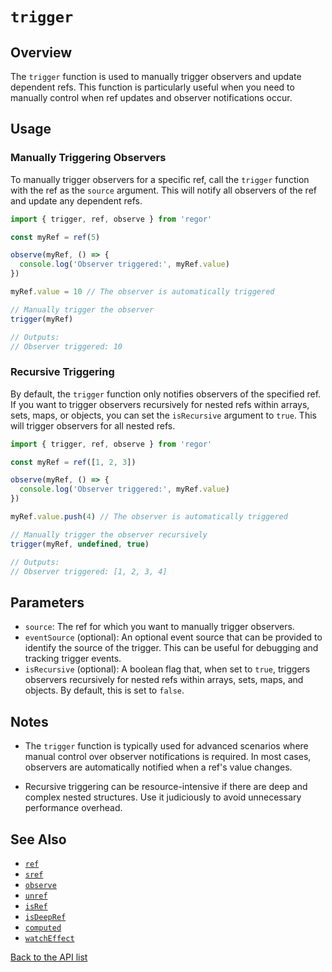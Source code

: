 # `trigger`

## Overview

The `trigger` function is used to manually trigger observers and update dependent refs. This function is particularly useful when you need to manually control when ref updates and observer notifications occur.

## Usage

### Manually Triggering Observers

To manually trigger observers for a specific ref, call the `trigger` function with the ref as the `source` argument. This will notify all observers of the ref and update any dependent refs.

```ts
import { trigger, ref, observe } from 'regor'

const myRef = ref(5)

observe(myRef, () => {
  console.log('Observer triggered:', myRef.value)
})

myRef.value = 10 // The observer is automatically triggered

// Manually trigger the observer
trigger(myRef)

// Outputs:
// Observer triggered: 10
```

### Recursive Triggering

By default, the `trigger` function only notifies observers of the specified ref. If you want to trigger observers recursively for nested refs within arrays, sets, maps, or objects, you can set the `isRecursive` argument to `true`. This will trigger observers for all nested refs.

```ts
import { trigger, ref, observe } from 'regor'

const myRef = ref([1, 2, 3])

observe(myRef, () => {
  console.log('Observer triggered:', myRef.value)
})

myRef.value.push(4) // The observer is automatically triggered

// Manually trigger the observer recursively
trigger(myRef, undefined, true)

// Outputs:
// Observer triggered: [1, 2, 3, 4]
```

## Parameters

- `source`: The ref for which you want to manually trigger observers.
- `eventSource` (optional): An optional event source that can be provided to identify the source of the trigger. This can be useful for debugging and tracking trigger events.
- `isRecursive` (optional): A boolean flag that, when set to `true`, triggers observers recursively for nested refs within arrays, sets, maps, and objects. By default, this is set to `false`.

## Notes

- The `trigger` function is typically used for advanced scenarios where manual control over observer notifications is required. In most cases, observers are automatically notified when a ref's value changes.

- Recursive triggering can be resource-intensive if there are deep and complex nested structures. Use it judiciously to avoid unnecessary performance overhead.

## See Also

- [`ref`](ref.md)
- [`sref`](sref.md)
- [`observe`](observe.md)
- [`unref`](unref.md)
- [`isRef`](isRef.md)
- [`isDeepRef`](isDeepRef.md)
- [`computed`](computeRef.md)
- [`watchEffect`](watchEffect.md)

[Back to the API list](regor-api.md)
